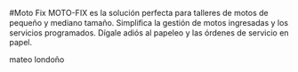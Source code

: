 #Moto Fix
MOTO-FIX es la solución perfecta para talleres de motos de pequeño y mediano tamaño. Simpliﬁca la gestión de motos ingresadas y los servicios programados. Dígale adiós al papeleo y las órdenes de servicio en papel.

mateo londoño

 
